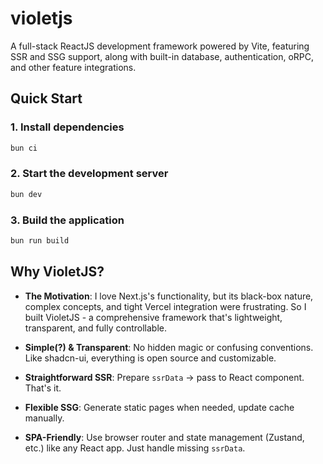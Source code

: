 # violetjs

A full-stack ReactJS development framework powered by Vite, featuring SSR and SSG support, along with built-in database, authentication, oRPC, and other feature integrations.

## Quick Start

### 1. Install dependencies

```bash
bun ci
```

### 2. Start the development server

```bash
bun dev
```

### 3. Build the application

```bash
bun run build
```

## Why VioletJS?

- **The Motivation**: I love Next.js's functionality, but its black-box nature, complex concepts, and tight Vercel integration were frustrating. So I built VioletJS - a comprehensive framework that's lightweight, transparent, and fully controllable.

- **Simple(?) & Transparent**: No hidden magic or confusing conventions. Like shadcn-ui, everything is open source and customizable.

- **Straightforward SSR**: Prepare `ssrData` → pass to React component. That's it.

- **Flexible SSG**: Generate static pages when needed, update cache manually.

- **SPA-Friendly**: Use browser router and state management (Zustand, etc.) like any React app. Just handle missing `ssrData`.
